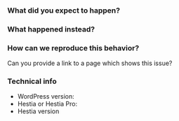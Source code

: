 ### What did you expect to happen?

### What happened instead?

### How can we reproduce this behavior?

Can you provide a link to a page which shows this issue?

### Technical info
* WordPress version:
* Hestia or Hestia Pro:
* Hestia version